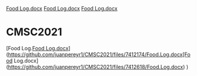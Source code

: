 [Food Log.docx](https://github.com/juanpereyr1/CMSC2021/files/7412673/Food.Log.docx)
[Food Log.docx](https://github.com/juanpereyr1/CMSC2021/files/7412642/Food.Log.docx)
[Food Log.docx](https://github.com/juanpereyr1/CMSC2021/files/7412196/Food.Log.docx)
# CMSC2021
[Food Log.[Food Log.docx](https://github.com/juanpereyr1/CMSC2021/files/7412219/Food.Log.docx)](https://github.com/juanpereyr1/CMSC2021/files/7412174/Food.Log.docx[Food Log.docx](https://github.com/juanpereyr1/CMSC2021/files/7412618/Food.Log.docx)
)
